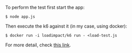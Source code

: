 To perform the test first start the app:
```shell
$ node app.js
```
Then execute the k6 against it (in my case, using docker):
```shell
$ docker run -i loadimpact/k6 run - <load-test.js
```

For more detail, check [this link](https://levelup.gitconnected.com/load-test-your-nodejs-app-using-k6-f7b2bd8fa5cf).
